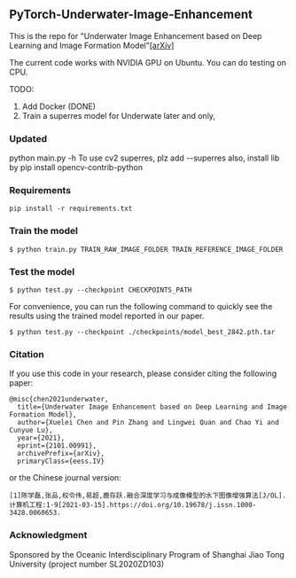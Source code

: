 ## PyTorch-Underwater-Image-Enhancement

This is the repo for "Underwater Image Enhancement based on Deep Learning and Image Formation Model"[[arXiv]](https://arxiv.org/abs/2101.00991)

The current code works with NVIDIA GPU on Ubuntu. You can do testing on CPU. 

TODO:
1. Add Docker (DONE)
2. Train a superres model for Underwate later and only,


### Updated
python main.py -h
To use cv2 superres, plz add --superres
also, install lib by pip install opencv-contrib-python


### Requirements
    pip install -r requirements.txt

### Train the model
    $ python train.py TRAIN_RAW_IMAGE_FOLDER TRAIN_REFERENCE_IMAGE_FOLDER
### Test the model
    $ python test.py --checkpoint CHECKPOINTS_PATH
For convenience, you can run the following command to quickly see the results using the trained model reported in our paper.

    $ python test.py --checkpoint ./checkpoints/model_best_2842.pth.tar
### Citation
If you use this code in your research, please consider citing the following paper:

    @misc{chen2021underwater,
      title={Underwater Image Enhancement based on Deep Learning and Image Formation Model}, 
      author={Xuelei Chen and Pin Zhang and Lingwei Quan and Chao Yi and Cunyue Lu},
      year={2021},
      eprint={2101.00991},
      archivePrefix={arXiv},
      primaryClass={eess.IV}
 or the Chinese journal version:
 
    [1]陈学磊,张品,权令伟,易超,鹿存跃.融合深度学习与成像模型的水下图像增强算法[J/OL].计算机工程:1-9[2021-03-15].https://doi.org/10.19678/j.issn.1000-3428.0060653.
### Acknowledgment
Sponsored by the Oceanic Interdisciplinary Program of Shanghai Jiao Tong University (project number SL2020ZD103)

